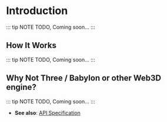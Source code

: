 # Introduction

::: tip NOTE
TODO, Coming soon...
:::

## How It Works

::: tip NOTE
TODO, Coming soon...
:::

## Why Not Three / Babylon or other Web3D engine?

::: tip NOTE
TODO, Coming soon...
:::

- **See also**: [API Specification](./reference/)